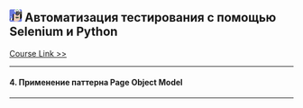 
## ![CourseLogo](src/course_logo_.png) Автоматизация тестирования с помощью Selenium и Python


[Course Link >>](https://stepik.org/course/575/promo)

***
#### 4. Применение паттерна Page Object Model

***
